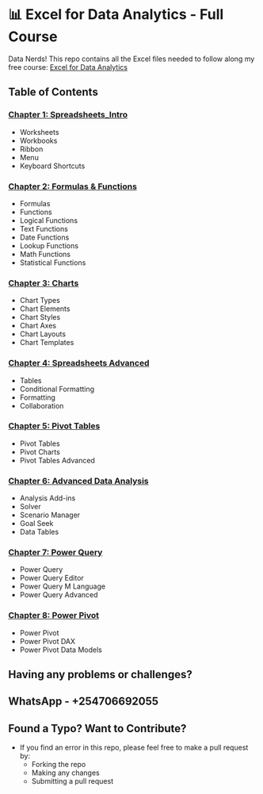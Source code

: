 # 📊 Excel for Data Analytics - Full Course

Data Nerds! This repo contains all the Excel files needed to follow along my free course: [Excel for Data Analytics](https://github.com/amos-muendo-munyilu/Excel_Data_Analytics_Course)

## Table of Contents


### [Chapter 1: Spreadsheets_Intro](/1_Spreadsheets_Intro/)
- Worksheets
- Workbooks
- Ribbon
- Menu
- Keyboard Shortcuts
### [Chapter 2: Formulas & Functions](/2_Formulas_Functions/)
- Formulas
- Functions
- Logical Functions
- Text Functions
- Date Functions
- Lookup Functions
- Math Functions
- Statistical Functions
### [Chapter 3: Charts](/3_Charts_Graphs/)
- Chart Types
- Chart Elements
- Chart Styles
- Chart Axes
- Chart Layouts
- Chart Templates
### [Chapter 4: Spreadsheets Advanced](/4_Spreadsheets_Advanced/)
- Tables
- Conditional Formatting
- Formatting
- Collaboration
### [Chapter 5: Pivot Tables](/5_Pivot_Tables/)
- Pivot Tables
- Pivot Charts
- Pivot Tables Advanced
### [Chapter 6: Advanced Data Analysis](/6_Advanced_Data_Analysis/)
- Analysis Add-ins
- Solver
- Scenario Manager
- Goal Seek
- Data Tables
### [Chapter 7: Power Query](/7_Power_Query/)
- Power Query
- Power Query Editor
- Power Query M Language
- Power Query Advanced
### [Chapter 8: Power Pivot](/8_Power_Pivot/)
- Power Pivot
- Power Pivot DAX
- Power Pivot Data Models

## Having any problems or challenges?
## WhatsApp - +254706692055

## Found a Typo? Want to Contribute?
- If you find an error in this repo, please feel free to make a pull request by:
    - Forking the repo
    - Making any changes
    - Submitting a pull request

